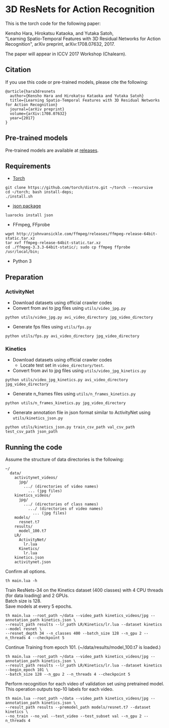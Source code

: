 # 3D ResNets for Action Recognition
This is the torch code for the following paper:

Kensho Hara, Hirokatsu Kataoka, and Yutaka Satoh,  
"Learning Spatio-Temporal Features with 3D Residual Networks for Action Recognition",
arXiv preprint, arXiv:1708.07632, 2017.

The paper will appear in ICCV 2017 Workshop (Chalearn).

## Citation
If you use this code or pre-trained models, please cite the following:
```
@article{hara3dresnets
  author={Kensho Hara and Hirokatsu Kataoka and Yutaka Satoh}
  title={Learning Spatio-Temporal Features with 3D Residual Networks for Action Recognition}
  journal={arXiv preprint}
  volume={arXiv:1708.07632}
  year={2017}
}
```

## Pre-trained models
Pre-trained models are available at [releases](https://github.com/kenshohara/3D-ResNets/releases/tag/1.0).

## Requirements
* [Torch](http://torch.ch/)
```
git clone https://github.com/torch/distro.git ~/torch --recursive
cd ~/torch; bash install-deps;
./install.sh
```
* [json package](https://github.com/clementfarabet/lua---json)
```
luarocks install json
```
* FFmpeg, FFprobe
```
wget http://johnvansickle.com/ffmpeg/releases/ffmpeg-release-64bit-static.tar.xz
tar xvf ffmpeg-release-64bit-static.tar.xz
cd ./ffmpeg-3.3.3-64bit-static/; sudo cp ffmpeg ffprobe /usr/local/bin;
```
* Python 3

## Preparation
### ActivityNet
* Download datasets using official crawler codes
* Convert from avi to jpg files using ```utils/video_jpg.py```
```
python utils/video_jpg.py avi_video_directory jpg_video_directory
```
* Generate fps files using ```utils/fps.py```
```
python utils/fps.py avi_video_directory jpg_video_directory
```

### Kinetics
* Download datasets using official crawler codes
  * Locate test set in ```video_directory/test```.
* Convert from avi to jpg files using ```utils/video_jpg_kinetics.py```
```
python utils/video_jpg_kinetics.py avi_video_directory jpg_video_directory
```
* Generate n_frames files using ```utils/n_frames_kinetics.py```
```
python utils/n_frames_kinetics.py jpg_video_directory
```
* Generate annotation file in json format similar to ActivityNet using ```utils/kinetics_json.py```
```
python utils/kinetics_json.py train_csv_path val_csv_path test_csv_path json_path
```

## Running the code
Assume the structure of data directories is the following:
```
~/
  data/
    activitynet_videos/
      jpg/
        .../ (directories of video names)
          ... (jpg files)
    kinetics_videos/
      jpg/
        .../ (directories of class names)
          .../ (directories of video names)
            ... (jpg files)
    models/
      resnet.t7
    results/
      model_100.t7
    LR/
      ActivityNet/
        lr.lua
      Kinetics/
        lr.lua
    kinetics.json
    activitynet.json
```

Confirm all options.
```
th main.lua -h
```

Train ResNets-34 on the Kinetics dataset (400 classes) with 4 CPU threads (for data loading) and 2 GPUs.  
Batch size is 128.  
Save models at every 5 epochs.
```
th main.lua --root_path ~/data --video_path kinetics_videos/jpg --annotation_path kinetics.json \
--result_path results --lr_path LR/Kinetics/lr.lua --dataset kinetics --model resnet \
--resnet_depth 34 --n_classes 400 --batch_size 128 --n_gpu 2 --n_threads 4 --checkpoint 5
```

Continue Training from epoch 101. (~/data/results/model_100.t7 is loaded.)
```
th main.lua --root_path ~/data --video_path kinetics_videos/jpg --annotation_path kinetics.json \
--result_path results --lr_path LR/Kinetics/lr.lua --dataset kinetics --begin_epoch 101 \
--batch_size 128 --n_gpu 2 --n_threads 4 --checkpoint 5
```

Perform recognition for each video of validation set using pretrained model.
This operation outputs top-10 labels for each video.
```
th main.lua --root_path ~/data --video_path kinetics_videos/jpg --annotation_path kinetics.json \
--result_path results --premodel_path models/resnet.t7 --dataset kinetics \
--no_train --no_val --test_video --test_subset val --n_gpu 2 --n_threads 4
```
